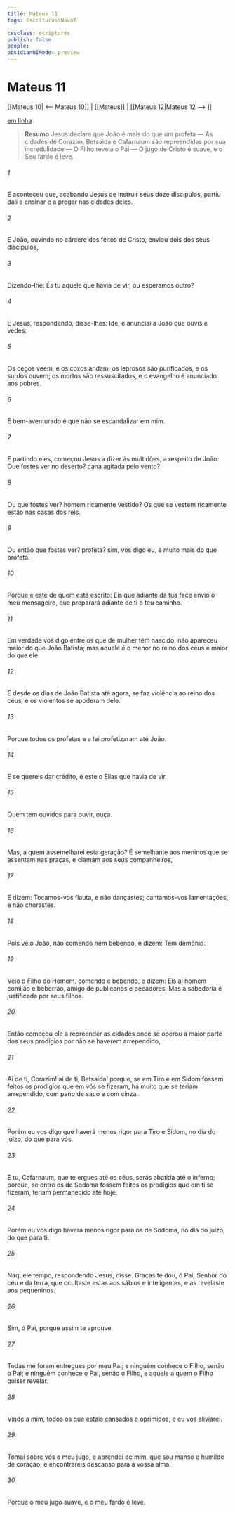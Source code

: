 ```yaml
---
title: Mateus 11
tags: Escrituras\NovoT

cssclass: scriptures
publish: false
people:
obsidianUIMode: preview
---
```


# Mateus 11
[[Mateus 10| <-- Mateus 10]] | [[Mateus]] | [[Mateus 12|Mateus 12 --> ]]

[em linha](https://churchofjesuschrist.org/study/scriptures/nt/matt/11?lang=por)

> __Resumo__
Jesus declara que João é mais do que um profeta — As cidades de Corazim, Betsaida e Cafarnaum são repreendidas por sua incredulidade — O Filho revela o Pai — O jugo de Cristo é suave, e o Seu fardo é leve.

###### 1 
E aconteceu que, acabando Jesus de instruir seus doze discípulos, partiu dali a ensinar e a pregar nas cidades deles.

###### 2 
E João, ouvindo no cárcere  dos feitos de Cristo, enviou dois dos seus discípulos,

###### 3 
Dizendo-lhe: És tu aquele que havia de vir, ou esperamos outro?

###### 4 
E Jesus, respondendo, disse-lhes: Ide, e anunciai a João  que ouvis e vedes:

###### 5 
Os cegos veem, e os coxos andam; os leprosos são purificados, e os surdos ouvem; os mortos são ressuscitados, e o evangelho é anunciado aos pobres.

###### 6 
E bem-aventurado é  que não se escandalizar em mim.

###### 7 
E partindo eles, começou Jesus a dizer às multidões, a respeito de João: Que fostes ver no deserto?  cana agitada pelo vento?

###### 8 
Ou que fostes ver?  homem ricamente vestido? Os que se vestem ricamente estão nas casas dos reis.

###### 9 
Ou então que fostes ver?  profeta? sim, vos digo eu, e muito mais do que profeta.

###### 10 
Porque é este de quem está escrito: Eis que adiante da tua face envio o meu mensageiro, que preparará adiante de ti o teu caminho.

###### 11 
Em verdade vos digo  entre os que de mulher têm nascido, não apareceu  maior do que João Batista; mas aquele  é o menor no reino dos céus é maior do que ele.

###### 12 
E desde os dias de João Batista até agora, se faz violência ao reino dos céus, e os violentos se apoderam dele.

###### 13 
Porque todos os profetas e a lei profetizaram até João.

###### 14 
E se quereis dar crédito, é este o Elias que havia de vir.

###### 15 
Quem tem ouvidos para ouvir, ouça.

###### 16 
Mas, a quem assemelharei esta geração? É semelhante aos meninos que se assentam nas praças, e clamam aos seus companheiros,

###### 17 
E dizem: Tocamos-vos flauta, e não dançastes; cantamos-vos lamentações, e não chorastes.

###### 18 
Pois veio João, não comendo nem bebendo, e dizem: Tem demônio.

###### 19 
Veio o Filho do Homem, comendo e bebendo, e dizem: Eis aí  homem comilão e beberrão, amigo de publicanos e pecadores. Mas a sabedoria é justificada por seus filhos.

###### 20 
Então começou ele a repreender as cidades onde se operou a maior parte dos seus prodígios por não se haverem arrependido, 

###### 21 
Ai de ti, Corazim! ai de ti, Betsaida! porque, se em Tiro e em Sidom fossem feitos os prodígios que em vós se fizeram, há muito que se teriam arrependido, com pano de saco e com cinza.

###### 22 
Porém eu vos digo que haverá menos rigor para Tiro e Sidom, no dia do juízo, do que para vós.

###### 23 
E tu, Cafarnaum, que te ergues até os céus, serás abatida até o inferno; porque, se entre os de Sodoma fossem feitos os prodígios que em ti se fizeram, teriam permanecido até hoje.

###### 24 
Porém eu vos digo  haverá menos rigor para os de Sodoma, no dia do juízo, do que para ti.

###### 25 
Naquele tempo, respondendo Jesus, disse: Graças te dou, ó Pai, Senhor do céu e da terra, que ocultaste estas  aos sábios e inteligentes, e as revelaste aos pequeninos.

###### 26 
Sim, ó Pai, porque assim te aprouve.

###### 27 
Todas  me foram entregues por meu Pai; e ninguém conhece o Filho, senão o Pai; e ninguém conhece o Pai, senão o Filho, e aquele a quem o Filho  quiser revelar.

###### 28 
Vinde a mim, todos os que estais cansados e oprimidos, e eu vos aliviarei.

###### 29 
Tomai sobre vós o meu jugo, e aprendei de mim, que sou manso e humilde de coração; e encontrareis descanso para a vossa alma.

###### 30 
Porque o meu jugo  suave, e o meu fardo é leve.

